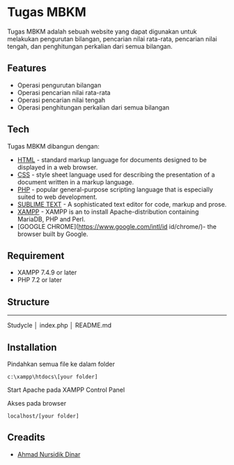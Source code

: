 # Tugas MBKM 

Tugas MBKM adalah sebuah website yang dapat digunakan untuk melakukan pengurutan bilangan, pencarian nilai rata-rata, pencarian nilai tengah, dan penghitungan perkalian dari semua bilangan.

## Features
- Operasi pengurutan bilangan
- Operasi pencarian nilai rata-rata
- Operasi pencarian nilai tengah
- Operasi penghitungan perkalian dari semua bilangan

## Tech
Tugas MBKM dibangun dengan:
* [HTML](https://develover.mozilla.org/en-US/docs/web/HTML) - standard markup language for documents designed to be displayed in a web browser.
* [CSS](https://develover.mozilla.org/en-US/docs/Learn/CSS/) - style sheet language used for describing the presentation of a document written in a markup language.
* [PHP](https://www.php.net/) - popular general-purpose scripting language that is especially suited to web development.
* [SUBLIME TEXT](https://www.sublimetext.com/) - A sophisticated text editor for code, markup and prose.
* [XAMPP](https://www.apachefriend.org/index.html) - XAMPP is an to install Apache-distribution containing MariaDB, PHP and Perl.
* [GOOGLE CHROME](https://www.google.com/intl/id id/chrome/)- the browser built by Google.

## Requirement 

* XAMPP 7.4.9 or later
* PHP 7.2 or later

## Structure

---
Studycle
│   index.php
│   README.md

## Installation 

Pindahkan semua file ke dalam folder

    c:\xampp\htdocs\[your folder]
    
Start Apache pada XAMPP Control Panel

Akses pada browser

    localhost/[your folder]
    
## Creadits 

* [Ahmad Nursidik Dinar](https://www.instagram.com/nursidikdinar/)